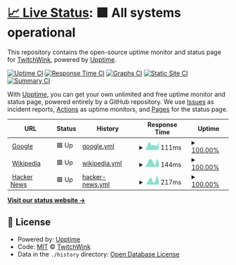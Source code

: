 # [📈 Live Status](https://TwitchWink.github.io/Status): <!--live status--> **🟩 All systems operational**

This repository contains the open-source uptime monitor and status page for [TwitchWink](https://TwitchWink.github.io/Status), powered by [Upptime](https://github.com/upptime/upptime).

[![Uptime CI](https://github.com/TwitchWink/Status/workflows/Uptime%20CI/badge.svg)](https://github.com/TwitchWink/Status/actions?query=workflow%3A%22Uptime+CI%22)
[![Response Time CI](https://github.com/TwitchWink/Status/workflows/Response%20Time%20CI/badge.svg)](https://github.com/TwitchWink/Status/actions?query=workflow%3A%22Response+Time+CI%22)
[![Graphs CI](https://github.com/TwitchWink/Status/workflows/Graphs%20CI/badge.svg)](https://github.com/TwitchWink/Status/actions?query=workflow%3A%22Graphs+CI%22)
[![Static Site CI](https://github.com/TwitchWink/Status/workflows/Static%20Site%20CI/badge.svg)](https://github.com/TwitchWink/Status/actions?query=workflow%3A%22Static+Site+CI%22)
[![Summary CI](https://github.com/TwitchWink/Status/workflows/Summary%20CI/badge.svg)](https://github.com/TwitchWink/Status/actions?query=workflow%3A%22Summary+CI%22)

With [Upptime](https://upptime.js.org), you can get your own unlimited and free uptime monitor and status page, powered entirely by a GitHub repository. We use [Issues](https://github.com/TwitchWink/Status/issues) as incident reports, [Actions](https://github.com/TwitchWink/Status/actions) as uptime monitors, and [Pages](https://TwitchWink.github.io/Status) for the status page.

<!--start: status pages-->
<!-- This summary is generated by Upptime (https://github.com/upptime/upptime) -->
<!-- Do not edit this manually, your changes will be overwritten -->
<!-- prettier-ignore -->
| URL | Status | History | Response Time | Uptime |
| --- | ------ | ------- | ------------- | ------ |
| <img alt="" src="https://icons.duckduckgo.com/ip3/www.google.com.ico" height="13"> [Google](https://www.google.com) | 🟩 Up | [google.yml](https://github.com/TwitchWink/Status/commits/HEAD/history/google.yml) | <details><summary><img alt="Response time graph" src="./graphs/google/response-time-week.png" height="20"> 111ms</summary><br><a href="https://TwitchWink.github.io/Status/history/google"><img alt="Response time 113" src="https://img.shields.io/endpoint?url=https%3A%2F%2Fraw.githubusercontent.com%2FTwitchWink%2FStatus%2FHEAD%2Fapi%2Fgoogle%2Fresponse-time.json"></a><br><a href="https://TwitchWink.github.io/Status/history/google"><img alt="24-hour response time 175" src="https://img.shields.io/endpoint?url=https%3A%2F%2Fraw.githubusercontent.com%2FTwitchWink%2FStatus%2FHEAD%2Fapi%2Fgoogle%2Fresponse-time-day.json"></a><br><a href="https://TwitchWink.github.io/Status/history/google"><img alt="7-day response time 111" src="https://img.shields.io/endpoint?url=https%3A%2F%2Fraw.githubusercontent.com%2FTwitchWink%2FStatus%2FHEAD%2Fapi%2Fgoogle%2Fresponse-time-week.json"></a><br><a href="https://TwitchWink.github.io/Status/history/google"><img alt="30-day response time 113" src="https://img.shields.io/endpoint?url=https%3A%2F%2Fraw.githubusercontent.com%2FTwitchWink%2FStatus%2FHEAD%2Fapi%2Fgoogle%2Fresponse-time-month.json"></a><br><a href="https://TwitchWink.github.io/Status/history/google"><img alt="1-year response time 113" src="https://img.shields.io/endpoint?url=https%3A%2F%2Fraw.githubusercontent.com%2FTwitchWink%2FStatus%2FHEAD%2Fapi%2Fgoogle%2Fresponse-time-year.json"></a></details> | <details><summary><a href="https://TwitchWink.github.io/Status/history/google">100.00%</a></summary><a href="https://TwitchWink.github.io/Status/history/google"><img alt="All-time uptime 100.00%" src="https://img.shields.io/endpoint?url=https%3A%2F%2Fraw.githubusercontent.com%2FTwitchWink%2FStatus%2FHEAD%2Fapi%2Fgoogle%2Fuptime.json"></a><br><a href="https://TwitchWink.github.io/Status/history/google"><img alt="24-hour uptime 100.00%" src="https://img.shields.io/endpoint?url=https%3A%2F%2Fraw.githubusercontent.com%2FTwitchWink%2FStatus%2FHEAD%2Fapi%2Fgoogle%2Fuptime-day.json"></a><br><a href="https://TwitchWink.github.io/Status/history/google"><img alt="7-day uptime 100.00%" src="https://img.shields.io/endpoint?url=https%3A%2F%2Fraw.githubusercontent.com%2FTwitchWink%2FStatus%2FHEAD%2Fapi%2Fgoogle%2Fuptime-week.json"></a><br><a href="https://TwitchWink.github.io/Status/history/google"><img alt="30-day uptime 100.00%" src="https://img.shields.io/endpoint?url=https%3A%2F%2Fraw.githubusercontent.com%2FTwitchWink%2FStatus%2FHEAD%2Fapi%2Fgoogle%2Fuptime-month.json"></a><br><a href="https://TwitchWink.github.io/Status/history/google"><img alt="1-year uptime 100.00%" src="https://img.shields.io/endpoint?url=https%3A%2F%2Fraw.githubusercontent.com%2FTwitchWink%2FStatus%2FHEAD%2Fapi%2Fgoogle%2Fuptime-year.json"></a></details>
| <img alt="" src="https://icons.duckduckgo.com/ip3/en.wikipedia.org.ico" height="13"> [Wikipedia](https://en.wikipedia.org) | 🟩 Up | [wikipedia.yml](https://github.com/TwitchWink/Status/commits/HEAD/history/wikipedia.yml) | <details><summary><img alt="Response time graph" src="./graphs/wikipedia/response-time-week.png" height="20"> 144ms</summary><br><a href="https://TwitchWink.github.io/Status/history/wikipedia"><img alt="Response time 205" src="https://img.shields.io/endpoint?url=https%3A%2F%2Fraw.githubusercontent.com%2FTwitchWink%2FStatus%2FHEAD%2Fapi%2Fwikipedia%2Fresponse-time.json"></a><br><a href="https://TwitchWink.github.io/Status/history/wikipedia"><img alt="24-hour response time 103" src="https://img.shields.io/endpoint?url=https%3A%2F%2Fraw.githubusercontent.com%2FTwitchWink%2FStatus%2FHEAD%2Fapi%2Fwikipedia%2Fresponse-time-day.json"></a><br><a href="https://TwitchWink.github.io/Status/history/wikipedia"><img alt="7-day response time 144" src="https://img.shields.io/endpoint?url=https%3A%2F%2Fraw.githubusercontent.com%2FTwitchWink%2FStatus%2FHEAD%2Fapi%2Fwikipedia%2Fresponse-time-week.json"></a><br><a href="https://TwitchWink.github.io/Status/history/wikipedia"><img alt="30-day response time 205" src="https://img.shields.io/endpoint?url=https%3A%2F%2Fraw.githubusercontent.com%2FTwitchWink%2FStatus%2FHEAD%2Fapi%2Fwikipedia%2Fresponse-time-month.json"></a><br><a href="https://TwitchWink.github.io/Status/history/wikipedia"><img alt="1-year response time 205" src="https://img.shields.io/endpoint?url=https%3A%2F%2Fraw.githubusercontent.com%2FTwitchWink%2FStatus%2FHEAD%2Fapi%2Fwikipedia%2Fresponse-time-year.json"></a></details> | <details><summary><a href="https://TwitchWink.github.io/Status/history/wikipedia">100.00%</a></summary><a href="https://TwitchWink.github.io/Status/history/wikipedia"><img alt="All-time uptime 100.00%" src="https://img.shields.io/endpoint?url=https%3A%2F%2Fraw.githubusercontent.com%2FTwitchWink%2FStatus%2FHEAD%2Fapi%2Fwikipedia%2Fuptime.json"></a><br><a href="https://TwitchWink.github.io/Status/history/wikipedia"><img alt="24-hour uptime 100.00%" src="https://img.shields.io/endpoint?url=https%3A%2F%2Fraw.githubusercontent.com%2FTwitchWink%2FStatus%2FHEAD%2Fapi%2Fwikipedia%2Fuptime-day.json"></a><br><a href="https://TwitchWink.github.io/Status/history/wikipedia"><img alt="7-day uptime 100.00%" src="https://img.shields.io/endpoint?url=https%3A%2F%2Fraw.githubusercontent.com%2FTwitchWink%2FStatus%2FHEAD%2Fapi%2Fwikipedia%2Fuptime-week.json"></a><br><a href="https://TwitchWink.github.io/Status/history/wikipedia"><img alt="30-day uptime 100.00%" src="https://img.shields.io/endpoint?url=https%3A%2F%2Fraw.githubusercontent.com%2FTwitchWink%2FStatus%2FHEAD%2Fapi%2Fwikipedia%2Fuptime-month.json"></a><br><a href="https://TwitchWink.github.io/Status/history/wikipedia"><img alt="1-year uptime 100.00%" src="https://img.shields.io/endpoint?url=https%3A%2F%2Fraw.githubusercontent.com%2FTwitchWink%2FStatus%2FHEAD%2Fapi%2Fwikipedia%2Fuptime-year.json"></a></details>
| <img alt="" src="https://icons.duckduckgo.com/ip3/news.ycombinator.com.ico" height="13"> [Hacker News](https://news.ycombinator.com) | 🟩 Up | [hacker-news.yml](https://github.com/TwitchWink/Status/commits/HEAD/history/hacker-news.yml) | <details><summary><img alt="Response time graph" src="./graphs/hacker-news/response-time-week.png" height="20"> 217ms</summary><br><a href="https://TwitchWink.github.io/Status/history/hacker-news"><img alt="Response time 321" src="https://img.shields.io/endpoint?url=https%3A%2F%2Fraw.githubusercontent.com%2FTwitchWink%2FStatus%2FHEAD%2Fapi%2Fhacker-news%2Fresponse-time.json"></a><br><a href="https://TwitchWink.github.io/Status/history/hacker-news"><img alt="24-hour response time 151" src="https://img.shields.io/endpoint?url=https%3A%2F%2Fraw.githubusercontent.com%2FTwitchWink%2FStatus%2FHEAD%2Fapi%2Fhacker-news%2Fresponse-time-day.json"></a><br><a href="https://TwitchWink.github.io/Status/history/hacker-news"><img alt="7-day response time 217" src="https://img.shields.io/endpoint?url=https%3A%2F%2Fraw.githubusercontent.com%2FTwitchWink%2FStatus%2FHEAD%2Fapi%2Fhacker-news%2Fresponse-time-week.json"></a><br><a href="https://TwitchWink.github.io/Status/history/hacker-news"><img alt="30-day response time 321" src="https://img.shields.io/endpoint?url=https%3A%2F%2Fraw.githubusercontent.com%2FTwitchWink%2FStatus%2FHEAD%2Fapi%2Fhacker-news%2Fresponse-time-month.json"></a><br><a href="https://TwitchWink.github.io/Status/history/hacker-news"><img alt="1-year response time 321" src="https://img.shields.io/endpoint?url=https%3A%2F%2Fraw.githubusercontent.com%2FTwitchWink%2FStatus%2FHEAD%2Fapi%2Fhacker-news%2Fresponse-time-year.json"></a></details> | <details><summary><a href="https://TwitchWink.github.io/Status/history/hacker-news">100.00%</a></summary><a href="https://TwitchWink.github.io/Status/history/hacker-news"><img alt="All-time uptime 100.00%" src="https://img.shields.io/endpoint?url=https%3A%2F%2Fraw.githubusercontent.com%2FTwitchWink%2FStatus%2FHEAD%2Fapi%2Fhacker-news%2Fuptime.json"></a><br><a href="https://TwitchWink.github.io/Status/history/hacker-news"><img alt="24-hour uptime 100.00%" src="https://img.shields.io/endpoint?url=https%3A%2F%2Fraw.githubusercontent.com%2FTwitchWink%2FStatus%2FHEAD%2Fapi%2Fhacker-news%2Fuptime-day.json"></a><br><a href="https://TwitchWink.github.io/Status/history/hacker-news"><img alt="7-day uptime 100.00%" src="https://img.shields.io/endpoint?url=https%3A%2F%2Fraw.githubusercontent.com%2FTwitchWink%2FStatus%2FHEAD%2Fapi%2Fhacker-news%2Fuptime-week.json"></a><br><a href="https://TwitchWink.github.io/Status/history/hacker-news"><img alt="30-day uptime 100.00%" src="https://img.shields.io/endpoint?url=https%3A%2F%2Fraw.githubusercontent.com%2FTwitchWink%2FStatus%2FHEAD%2Fapi%2Fhacker-news%2Fuptime-month.json"></a><br><a href="https://TwitchWink.github.io/Status/history/hacker-news"><img alt="1-year uptime 100.00%" src="https://img.shields.io/endpoint?url=https%3A%2F%2Fraw.githubusercontent.com%2FTwitchWink%2FStatus%2FHEAD%2Fapi%2Fhacker-news%2Fuptime-year.json"></a></details>

<!--end: status pages-->

[**Visit our status website →**](https://TwitchWink.github.io/Status)

## 📄 License

- Powered by: [Upptime](https://github.com/upptime/upptime)
- Code: [MIT](./LICENSE) © [TwitchWink](https://TwitchWink.github.io/Status)
- Data in the `./history` directory: [Open Database License](https://opendatacommons.org/licenses/odbl/1-0/)
